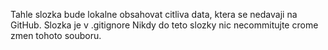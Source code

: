 Tahle slozka bude lokalne obsahovat citliva data, ktera se nedavaji na GitHub. Slozka je v .gitignore  Nikdy do teto slozky nic necommitujte crome zmen tohoto souboru.